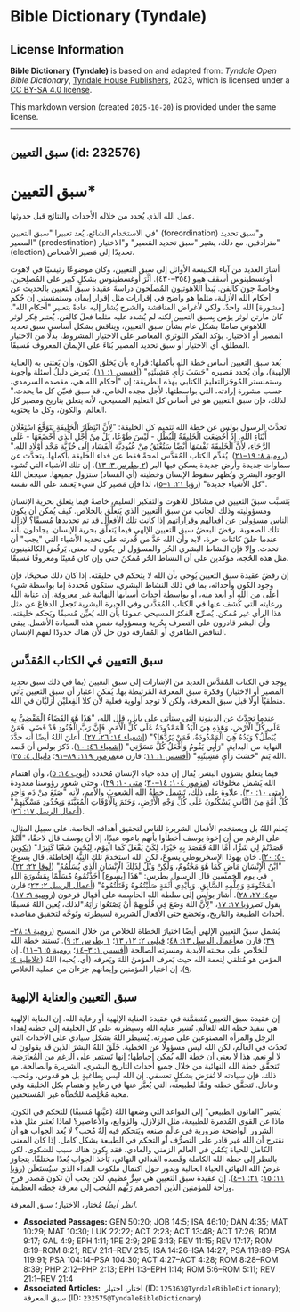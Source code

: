 # Bible Dictionary (Tyndale)

## License Information

**Bible Dictionary (Tyndale)** is based on and adapted from: _Tyndale Open Bible Dictionary_, [Tyndale House Publishers](https://tyndaleopenresources.com/), 2023, which is licensed under a [CC BY-SA 4.0 license](https://creativecommons.org/licenses/by-sa/4.0/legalcode.en).

This markdown version (created `2025-10-20`) is provided under the same license.



--------------------------------

## سبق التعيين (id: 232576)

سبق التعيين\*
=============

عمل الله الذي يُحدد من خلاله الأحداث والنتائج قبل حدوثها.

في الاستخدام الشائع، يُعد تعبيرا "سبق التعيين" (foreordination) و"سبق تحديد المصير" (predestination) مترادفين. مع ذلك، يشير "سبق تحديد المَصير" و"الاختيار" (election) تحديدًا إلى مَصير الأشخاص.

أشارَ العديد من آباء الكنيسة الأوائل إلى سبق التعيين، وكان موضوعًا رئيسيًا في لاهوت أوغسطينوس أسقف هيبو (٣٥٤–٤٣٠). أثَّرَ أوغسطينوس بشكلٍ كبير على المُصلِحين، وخاصةً جون كالفن. يَبدأ اللاهوتيون المُصلَحون دراسةَ عقيدة سبق التعيين بالحديث عن أحكام الله الأزلية، مثلما هو واضح في إقرارات مثل إقرار إيمان وستمنستر. إن حُكم \[مشورة] الله واحدٌ، ولكن لأغراض المناقشة والشرح يُشار إليه عادةً بتعبير "أحكام الله". كان مارتن لوثر يؤمن بِسبق التعيين لكنه لم يُشدد عليه مثلما فعلَ كالفن. يُعتبر فِكر لوثر اللاهوتي صامتًا بشكل عام بشأن سبق التعيين، ويناقش بشكل أساسي سبق تحديد المصير أو الاختيار. يؤكد الفكر اللوثري المعاصر على الاختيار المشروط، بدلًا من الاختيار المطلق، أي الاختيار أو سبق تحديد المصير بُناءً على الإيمان المعروف مُسبقًا.

يُعد سبق التعيين أساس خطة الله بأكملها: قراره بأن يَخلق الكون، وأن يَعتني به (العناية الإلهية)، وأن يُحدد مَصيره "حَسَبَ رَأْيِ مَشِيئَتِهِ" ([أفسس ١: ١١](https://ref.ly/Eph1:11)). يَعرض دليلُ أسئلة وأجوبة وستمنستر المُوجَزالتعليمَ الكتابي بهذه الطريقة: إن "أحكام الله هي، مقصده السرمدي، حسب مشورة إرادته، التي بواسطتها، لأجل مجده الخاص، قد سبق فعيّن كل ما يحدث." لذلك، فإن سبق التعيين هو في أساس كل التعليم المسيحي، لأنه يتعلق بتاريخ ومصير كل العالم، والكون، وكل ما يحتويه.

تحدَّثَ الرسول بولس عن خطة الله تتميم كل الخليقة: "لِأَنَّ انْتِظَارَ الْخَلِيقَةِ يَتَوَقَّعُ اسْتِعْلَانَ أَبْنَاءِ اللهِ. إِذْ أُخْضِعَتِ الْخَلِيقَةُ لِلْبُطْلِ \- لَيْسَ طَوْعًا، بَلْ مِنْ أَجْلِ الَّذِي أَخْضَعَهَا \- عَلَى الرَّجَاءِ، لِأَنَّ الْخَلِيقَةَ نَفْسَهَا أَيْضًا سَتُعْتَقُ مِنْ عُبُودِيَّةِ الْفَسَادِ إِلَى حُرِّيَّةِ مَجْدِ أَوْلَادِ اللهِ." ([رومية ٨: ١٩–٢١](https://ref.ly/Rom8:19-Rom8:21)). يُقدِّم الكتاب المُقدَّس لمحةً فقط عن فداء الخليقة بأكملها. يتحدَّث عن سماوات جديدة وأرض جديدة يسكن فيها البر ([٢ بطرس ٣: ١٣](https://ref.ly/2Pet3:13)). إن تلك الأشياء التي تُشوه الوجود البشري وتُظهر سقوط الإنسان وخطيته (أي الفساد) ستزول جميعها. سيجعل اللهُ "كل الأشياء جديدة" ([رؤيا ٢١: ١–٥](https://ref.ly/Rev21:1-Rev21:5))، لذا فإن مَصير كل شيء يَعتمد على الله نفسه.

يَتسبَّب سبقُ التعيين في مشاكل للاهوت والتفكير السليم، خاصةً فيما يتعلق بحرية الإنسان ومسؤوليته وذلك الجانب من سبق التعيين الذي يَتعلَّق بالخلاص. كيف يُمكن أن يكون الناس مسؤولين عن أفعالهم وقراراتهم إذا كانت تلك الأفعال قد تم تحديدها مُسبقًا؟ لإزالة تلك الصعوبة، رفضَ البعضُ سبق التعيين الإلهي فيما يَتعلَّق بحرية الإنسان. يجادلون بأنه عندما خلقَ كائنات حرة، لابد وأن الله حَدَّ من قُدرته على تحديد الأشياء التي "يجب" أن تحدث. وإلا فإن النشاط البشري الحُر والمسؤول لن يكون له معنى. يَرفُض الكالفينيون مثل هذه الحُجة، مؤكدين على أن النشاط الحُر مُمكنٌ حتى وإن كان مُعينًا ومعروفًا مُسبقًا.

إن رفضَ عقيدة سبق التعيين يُوحي بأن الله لا يتحكم في خليقته. إذا كان ذلك صحيحًا، فإن وجود الكون وأحداثه، بما في ذلك النشاط البشري، ستكون مُحددة إما بواسطة شيء أعلى من الله أو أبعد منه، أو بواسطة أحداث أسبابها النهائية غير معروفة. إن عناية الله ورعايته التي كُشف عنها في الكتاب المُقدَّس وفي الخِبرة البشرية تَجعل الدفاعَ عن مثل هذا الرأي غير مُمكن. يُصرِّح الفكرُ المسيحي عمومًا بأن الله يُعيِّن مُسبقًا ويَحكم خليقته، وأن البشر قادرون على التصرف بِحُرية ومسؤولية ضمن هذه السيادة الأشمل. يبقى التناقض الظاهري أو المُفارقة دون حل لأن هناك حدودًا لفهم الإنسان.

سبق التعيين في الكتاب المُقدَّس
-------------------------------

يوجد في الكتاب المُقدَّس العديد من الإشارات إلى سبق التعيين (بما في ذلك سبق تحديد المصير أو الاختيار) وفكرة سبق المعرفة المُرتبطة بها. يُمكن اعتبار أن سبق التعيين يَأتي منطقيًا أولًا قبل سبق المعرفة، ولكن لا توجد أولوية فعلية لأن كلا الفِعليْن أزليَّان في الله.

عندما تحدَّثَ عن الدينونة التي ستأتي على بابل، قال الله، "هَذَا هُوَ القَضَاءُ الْمَقْضِيُّ بِهِ عَلَى كُلِّ الْأَرْضِ، وَهَذِهِ هِيَ الْيَدُ الْمَمْدُودَةُ عَلَى كُلِّ الْأُمَمِ. فَإِنَّ رَبَّ الْجُنُودِ قَدْ قَضَى، فَمَنْ يُبَطِّلُ؟ وَيَدُهُ هِيَ الْمَمْدُودَةُ، فَمَنْ يَرُدُّهَا؟" ([إشعياء ١٤: ٢٦، ٢٧](https://ref.ly/Isa14:26-Isa14:27)). أَعلنَ اللهُ أيضًا أنه حدَّدَ النهاية من البداية. "رَأْيِي يَقُومُ وَأَفْعَلُ كُلَّ مَسَرَّتِي" ([إشعياء ٤٦: ١٠](https://ref.ly/Isa46:10)). ذَكرَ بولس أن قَصد الله يَتم "حَسَبَ رَأْيِ مَشِيئَتِهِ" ([أفسس ١: ١١](https://ref.ly/Eph1:11)؛ قارن مع[مزمور ١١٩: ٨٩–٩١](https://ref.ly/Ps119:89-Ps119:91)؛ [دانيال ٤: ٣٥](https://ref.ly/Dan4:35)).

فيما يتعلق بشؤون البشر، يُقال إن مدة حياة الإنسان مُحددة ([أيوب ١٤: ٥](https://ref.ly/Job14:5))، وأن اهتمام الله يَشمل مخلوقاته ([مزمور ١٠٤: ١٤–٣٠](https://ref.ly/Ps104:14-Ps104:30)؛ [متى ١٠: ٢٩](https://ref.ly/Matt10:29))، وحتى شعور رؤوسنا معدودة ([متى ١٠: ٣٠](https://ref.ly/Matt10:30)). علاوة على ذلك، تَشمل خطةُ الله الشعوبَ والأمم، لأنه "صَنَعَ مِنْ دَمٍ وَاحِدٍ كُلَّ أُمَّةٍ مِنَ النَّاسِ يَسْكُنُونَ عَلَى كُلِّ وَجْهِ الْأَرْضِ، وَحَتَمَ بِالْأَوْقَاتِ الْمُعَيَّنَةِ وَبِحُدُودِ مَسْكَنِهِمْ" ([أعمال الرسل ١٧: ٢٦](https://ref.ly/Acts17:26)).

يَعلم اللهُ بل ويستخدم الأفعال الشريرة للناس لتحقيق أهدافه الخاصة. على سبيل المثال، على الرغم من أن إخوة يوسف أخطأوا بأنهم باعوه عبدًا، إلا أن يوسف قال لاحقًا، "أَنْتُمْ قَصَدْتُمْ لِي شَرًّا، أَمَّا اللهُ فَقَصَدَ بِهِ خَيْرًا، لِكَيْ يَفْعَلَ كَمَا الْيَوْمَ، لِيُحْيِيَ شَعْبًا كَثِيرًا." ([تكوين ٥٠: ٢٠](https://ref.ly/Gen50:20)). خان يهوذا الإسخريوطي يسوعَ، لكن الله استخدمَ تلك النِيَّة الخاطئة. قال يسوع: "ابْنُ الْإِنْسَانِ مَاضٍ كَمَا هُوَ مَحْتُومٌ، وَلَكِنْ وَيْلٌ لِذَلِكَ الْإِنْسَانِ الَّذِي يُسَلِّمُهُ" ([لوقا ٢٢: ٢٢](https://ref.ly/Luke22:22)). في يوم الخمسين قال الرسول بطرس: "هَذَا \[يسوع] أَخَذْتُمُوهُ مُسَلَّمًا بِمَشُورَةِ اللهِ الْمَحْتُومَةِ وَعِلْمِهِ السَّابِقِ، وَبِأَيْدِي أَثَمَةٍ صَلَبْتُمُوهُ وَقَتَلْتُمُوهُ" ([أعمال الرسل ٢: ٢٣](https://ref.ly/Acts2:23)؛ قارن مع[٤: ٢٧، ٢٨](https://ref.ly/Acts4:27-Acts4:28)). أشارَ بولس إلى سلطة الله الحاسمة على أفعال فرعون ([رومية ٩: ١٧](https://ref.ly/Rom9:17)). يقول نَص[رؤيا ١٧: ١٧](https://ref.ly/Rev17:17)، "لِأَنَّ اللهَ وَضَعَ فِي قُلُوبِهِمْ أَنْ يَصْنَعُوا رَأْيَهُ."لذلك، يُعين اللهُ مُسبقًا أحداث الطبيعة والتاريخ، وتَخضع حتى الأفعال الشريرة لسيطرته وتُوجَّه لتحقيق مقاصده.

يَشمل سبقُ التعيين الإلهي أيضًا اختيارَ الخطاة للخلاص من خلال المسيح ([رومية ٨: ٢٨–٣٩](https://ref.ly/Rom8:28-Rom8:39)؛ قارن مع[أعمال الرسل ١٣: ٤٨](https://ref.ly/Acts13:48)؛ [فيلبي ٢: ١٢، ١٣](https://ref.ly/Phil2:12-Phil2:13)؛ [١ بطرس ٢: ٩](https://ref.ly/1Pet2:9)). تَستند خطة الله للخلاص على محبته الأبدية ومسرته الصالحة ([أفسس ١: ٣–١٤](https://ref.ly/Eph1:3-Eph1:14)؛ [رومية ٥: ٦–١١](https://ref.ly/Rom5:6-Rom5:11)). إن المؤمن هو مُتلقي لِنعمة الله حيث يَعرف المؤمنُ اللهَ ويَعرفه (أي، يُحبه) اللهُ ([غلاطية ٤: ٩](https://ref.ly/Gal4:9)). إن اختيار المؤمنين وإيمانهم جزءان من عملية الخلاص.

سبق التعيين والعناية الإلهية
----------------------------

إن عقيدة سبق التعيين مُتضمَّنة في عقيدة العناية الإلهية أو رعاية الله. إن العناية الإلهية هي تنفيذ خطة الله للعالَم. تُشير عناية الله وسيطرته على كل الخليقة إلى خطته لِفداء الرجل والمرأة المصنوعين على صورته. يُسيطر اللهُ بشكل سيادي على الأحداث التي تَحدُث في العالَم، لكن الله ليس مسؤولًا عن الخطية. خَلَقَ اللهُ البشرَ الذين قد يقولون له لا أو نعم. هذا لا يعني أن خطة الله يُمكن إحباطها؛ إنها تَستمر على الرغم من المُعارَضة. تَتحقَّق خطة الله النهائية من خلال جميع أحداث التاريخ البشري، الشريرة والصالحة. مع ذلك، فإن سيادته لا تُفرَض بشكلٍ تعسفي. إن الله ليس بِطاغيةٍ بل هو قدوس، ومُحب، وعادل. تَتحقَّق خطته وفقًا لطبيعته، التي يُعبَّر عنها في رعايةٍ واهتمامٍ بكل الخليقة وفي محبة مُخْلِصة للخُطاة غير المُستحقين.

يُشير "القانون الطبيعي" إلى القواعد التي وضعها اللهُ (عيَّنها مُسبقًا) للتحكم في الكون. ماذا عن القوى المُدمرة للطبيعة، مثل الزلازل، والزوابع، والأعاصير؟ لماذا تُعتبر مثل هذه الشرور الواضحة ضرورية في عالَمٍ صنعه ويَتحكم فيه إلهٌ مُحب؟ لا يُعد الجواب هو أن نقترح أن الله غير قادر على التصرُّف أو التحكم في الطبيعة بشكل كامل. إذا كان المعنى الكامل للحياة يَكمُن في العالم الزمني والمادي، فقد يكون هناك سبب للشكوى. لكن بالنظر إلى خطة الله الكاملة وقَصده الفدائي النهائي، يَأخذ الجواب بُعدًا مختلفًا. يتجاوز غرضُ الله النهائي الحياةَ الحالية ويدور حول اكتمال ملكوت الفداء الذي سيُستَعلَن ([رؤيا ١١: ١٥](https://ref.ly/Rev11:15)؛ [٢١: ١–٤](https://ref.ly/Rev21:1-Rev21:4)). إن عقيدة سبق التعيين هي سِرٌّ عظيم، لكن يجب أن تكون مَصدر فرحٍ وراحة للمؤمنين الذين أحضرهم رَبُّهم المُحب إلى معرفة خِطته العظيمة.

*انظر أيضًا* مُختار، الاختيار؛ سبق المعرفة.

* **Associated Passages:** GEN 50:20; JOB 14:5; ISA 46:10; DAN 4:35; MAT 10:29; MAT 10:30; LUK 22:22; ACT 2:23; ACT 13:48; ACT 17:26; ROM 9:17; GAL 4:9; EPH 1:11; 1PE 2:9; 2PE 3:13; REV 11:15; REV 17:17; ROM 8:19–ROM 8:21; REV 21:1–REV 21:5; ISA 14:26–ISA 14:27; PSA 119:89–PSA 119:91; PSA 104:14–PSA 104:30; ACT 4:27–ACT 4:28; ROM 8:28–ROM 8:39; PHP 2:12–PHP 2:13; EPH 1:3–EPH 1:14; ROM 5:6–ROM 5:11; REV 21:1–REV 21:4
* **Associated Articles:**  اختار، اختيار (ID: `125363@TyndaleBibleDictionary`); سبق المعرفة (ID: `232575@TyndaleBibleDictionary`)

